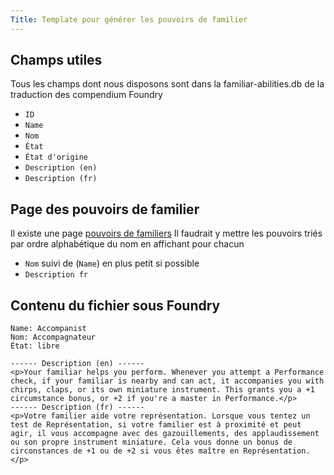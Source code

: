 ```yaml
---
Title: Template pour générer les pouvoirs de familier
---
```

## Champs utiles
Tous les champs dont nous disposons sont dans la familiar-abilities.db de la traduction des compendium Foundry
- `ID`
- `Name`
- `Nom`
- `État`
- `État d'origine`
- `Description (en)`
- `Description (fr)`

## Page des pouvoirs de familier
Il existe une page [pouvoirs de familiers](Classes/pouvoirs-de-familiers)
Il faudrait y mettre les pouvoirs triés par ordre alphabétique du nom en affichant pour chacun 

- `Nom` suivi de (`Name`) en plus petit si possible
- `Description fr`

## Contenu du fichier sous Foundry
```
Name: Accompanist
Nom: Accompagnateur
État: libre

------ Description (en) ------
<p>Your familiar helps you perform. Whenever you attempt a Performance check, if your familiar is nearby and can act, it accompanies you with chirps, claps, or its own miniature instrument. This grants you a +1 circumstance bonus, or +2 if you're a master in Performance.</p>
------ Description (fr) ------
<p>Votre familier aide votre représentation. Lorsque vous tentez un test de Représentation, si votre familier est à proximité et peut agir, il vous accompagne avec des gazouillements, des applaudissement ou son propre instrument miniature. Cela vous donne un bonus de circonstances de +1 ou de +2 si vous êtes maître en Représentation.</p>
```